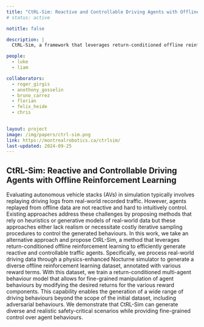 ```yaml
---
title: "CtRL-Sim: Reactive and Controllable Driving Agents with Offline Reinforcement Learning"
# status: active

notitle: false

description: |
  CtRL-Sim, a framework that leverages return-conditioned offline reinforcement learning (RL) to enable reactive, closed-loop, and controllable behaviour simulation within a physics-enhanced Nocturne environment.

people:
  - luke
  - liam

collaborators:
  - roger_girgis
  - anothony_gosselin
  - bruno_carrez
  - florian
  - felix_heide
  - chris
  

layout: project
image: /img/papers/ctrl-sim.png
link: https://montrealrobotics.ca/ctrlsim/
last-updated: 2024-09-25
---
```


## CtRL-Sim: Reactive and Controllable Driving Agents with Offline Reinforcement Learning

Evaluating autonomous vehicle stacks (AVs) in simulation typically involves replaying driving logs from real-world recorded traffic. However, agents replayed from offline data are not reactive and hard to intuitively control. Existing approaches address these challenges by proposing methods that rely on heuristics or generative models of real-world data but these approaches either lack realism or necessitate costly iterative sampling procedures to control the generated behaviours. In this work, we take an alternative approach and propose CtRL-Sim, a method that leverages return-conditioned offline reinforcement learning to efficiently generate reactive and controllable traffic agents. Specifically, we process real-world driving data through a physics-enhanced Nocturne simulator to generate a diverse offline reinforcement learning dataset, annotated with various reward terms. With this dataset, we train a return-conditioned multi-agent behaviour model that allows for fine-grained manipulation of agent behaviours by modifying the desired returns for the various reward components. This capability enables the generation of a wide range of driving behaviours beyond the scope of the initial dataset, including adversarial behaviours. We demonstrate that CtRL-Sim can generate diverse and realistic safety-critical scenarios while providing fine-grained control over agent behaviours.
